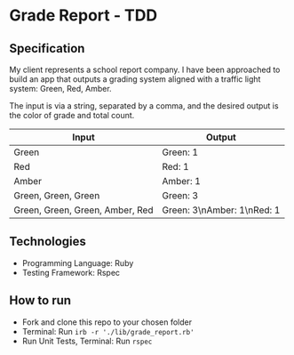 # Grade Report - TDD

## Specification

My client represents a school report company. I have been approached to build an app that outputs a grading system aligned with a traffic light system: Green, Red, Amber.

The input is via a string, separated by a comma, and the desired output is the color of grade and total count.

| Input   | Output |
|---        |---         |
|Green |Green: 1 |
| Red|Red: 1 |
| Amber| Amber: 1|
| Green, Green, Green |Green: 3 |
|Green, Green, Green, Amber, Red | Green: 3\nAmber: 1\nRed: 1|

## Technologies

- Programming Language: Ruby
- Testing Framework: Rspec

## How to run 

- Fork and clone this repo to your chosen folder
- Terminal: Run ```irb -r './lib/grade_report.rb'```
- Run Unit Tests, Terminal: Run ```rspec```
 
